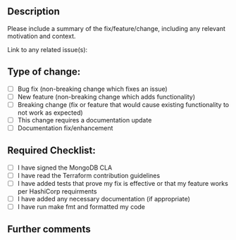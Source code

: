 ## Description

Please include a summary of the fix/feature/change, including any relevant motivation and context.

Link to any related issue(s): 

## Type of change:

- [ ] Bug fix (non-breaking change which fixes an issue)
- [ ] New feature (non-breaking change which adds functionality)
- [ ] Breaking change (fix or feature that would cause existing functionality to not work as expected)
- [ ] This change requires a documentation update
- [ ] Documentation fix/enhancement

## Required Checklist:

- [ ] I have signed the MongoDB CLA
- [ ] I have read the Terraform contribution guidelines 
- [ ] I have added tests that prove my fix is effective or that my feature works per HashiCorp requirments
- [ ] I have added any necessary documentation (if appropriate)
- [ ] I have run make fmt and formatted my code

## Further comments
